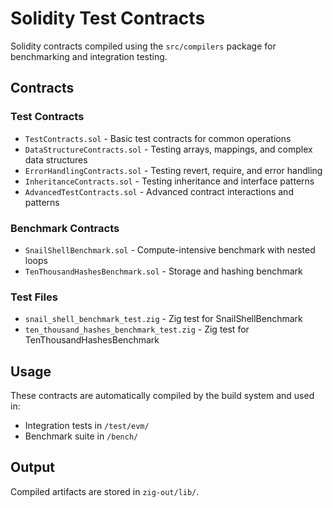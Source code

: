 # Solidity Test Contracts

Solidity contracts compiled using the `src/compilers` package for benchmarking and integration testing.

## Contracts

### Test Contracts
- `TestContracts.sol` - Basic test contracts for common operations
- `DataStructureContracts.sol` - Testing arrays, mappings, and complex data structures
- `ErrorHandlingContracts.sol` - Testing revert, require, and error handling
- `InheritanceContracts.sol` - Testing inheritance and interface patterns
- `AdvancedTestContracts.sol` - Advanced contract interactions and patterns

### Benchmark Contracts
- `SnailShellBenchmark.sol` - Compute-intensive benchmark with nested loops
- `TenThousandHashesBenchmark.sol` - Storage and hashing benchmark

### Test Files
- `snail_shell_benchmark_test.zig` - Zig test for SnailShellBenchmark
- `ten_thousand_hashes_benchmark_test.zig` - Zig test for TenThousandHashesBenchmark

## Usage

These contracts are automatically compiled by the build system and used in:
- Integration tests in `/test/evm/`
- Benchmark suite in `/bench/`

## Output

Compiled artifacts are stored in `zig-out/lib/`.